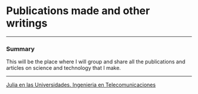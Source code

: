 # Publications made and other writings
***
### Summary

This will be the place where I will group and share all the publications and articles on science and technology that I make.
***
[Julia en las Universidades. Ingenieria en Telecomunicaciones](blob/gh-pages/julia_en_universidades.html)
